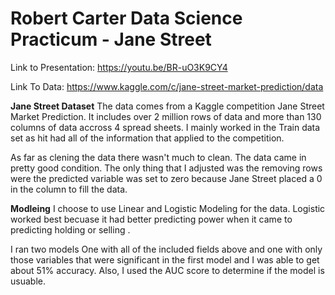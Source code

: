 # Robert Carter Data Science Practicum - Jane Street

Link to Presentation: https://youtu.be/BR-uO3K9CY4

Link To Data: https://www.kaggle.com/c/jane-street-market-prediction/data

**Jane Street Dataset**
The data comes from a Kaggle competition Jane Street Market Prediction. It includes over 2 million rows of data and more than 130 columns of data accross 4 spread sheets. I mainly worked in the Train data set as hit had all of the information that applied to the competition.

As far as clening the data there wasn't much to clean. The data came in pretty good condition. The only thing that I adjusted was the removing rows were the predicted variable was set to zero because Jane Street placed a 0 in the column to fill the data.

**Modleing**
I choose to use Linear and Logistic Modeling for the data. Logistic worked best becuase it had better predicting power when it came to predicting holding or selling .

I ran two models One with all of the included fields above and one with only those variables that were significant in the first model and I was able to get about 51% accuracy. Also, I used the AUC score to determine if the model is usuable.

